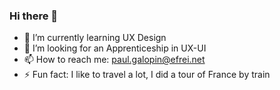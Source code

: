### Hi there 👋

- 🌱 I’m currently learning UX Design
- 🤔 I’m looking for an Apprenticeship in UX-UI
- 📫 How to reach me: paul.galopin@efrei.net
- ⚡ Fun fact: I like to travel a lot, I did a tour of France by train

<!--
**LPGGEM/LPGGEM** is a ✨ _special_ ✨ repository because its `README.md` (this file) appears on your GitHub profile.

Here are some ideas to get you started:

- 🔭 I’m currently working on ...
- 🌱 I’m currently learning UX Design
- 👯 I’m looking to collaborate on ...
- 🤔 I’m looking for an Apprenticeship in UX-UI
- 💬 Ask me about ...
- 📫 How to reach me: paul.galopin@efrei.net
- 😄 Pronouns: ...
- ⚡ Fun fact: I like to travel a lot, I did a tour of France by train
-->
